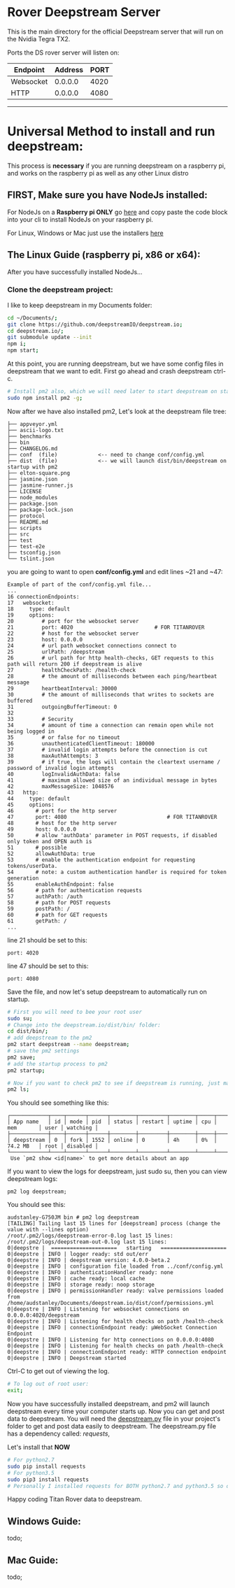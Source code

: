 # Rover Deepstream Server

This is the main directory for the official Deepstream server that will run on the Nvidia Tegra TX2.

Ports the DS rover server will listen on:

| Endpoint  | Address | PORT |
| --------- | ------- | ---- |
| Websocket | 0.0.0.0 | 4020 |
| HTTP      | 0.0.0.0 | 4080 |


-----

# Universal Method to install and run deepstream:
This process is **necessary** if you are running deepstream on a raspberry pi, and works on the
raspberry pi as well as any other Linux distro

## FIRST, Make sure you have NodeJs installed:
For NodeJs on a **Raspberry pi ONLY** go [here](https://github.com/audstanley/NodeJs-Raspberry-Pi) and copy paste the code block into your cli to install NodeJs on your raspberry pi.

For Linux, Windows or Mac just use the installers [here](https://nodejs.org/en/)

## The Linux Guide (raspberry pi, x86 or x64):
After you have successfully installed NodeJs...
### Clone the deepstream project:
I like to keep deepstream in my Documents folder:

```sh
cd ~/Documents/;
git clone https://github.com/deepstreamIO/deepstream.io;
cd deepstream.io/;
git submodule update --init 
npm i;
npm start;
```
At this point, you are running deepstream, but we have some config files in deepstream that we want to edit. First go ahead and crash deepstream ctrl-c.

```sh
# Install pm2 also, which we will need later to start deepstream on startup
sudo npm install pm2 -g;
```


Now after we have also installed pm2, Let's look at the deepstream file tree:

```
├── appveyor.yml
├── ascii-logo.txt
├── benchmarks
├── bin                
├── CHANGELOG.md
├── conf  (file)             <-- need to change conf/config.yml
├── dist  (file)             <-- we will launch dist/bin/deepstream on startup with pm2
├── elton-square.png
├── jasmine.json
├── jasmine-runner.js
├── LICENSE
├── node_modules
├── package.json
├── package-lock.json
├── protocol
├── README.md
├── scripts
├── src
├── test
├── test-e2e
├── tsconfig.json
└── tslint.json
```

you are going to want to open **conf/config.yml** and edit lines ~21 and ~47:

```
Example of part of the conf/config.yml file...
...
16 connectionEndpoints:
17   websocket:
18     type: default
19     options:
20         # port for the websocket server
21         port: 4020                          # FOR TITANROVER
22         # host for the websocket server
23         host: 0.0.0.0
24         # url path websocket connections connect to
25         urlPath: /deepstream
26         # url path for http health-checks, GET requests to this path will return 200 if deepstream is alive
27         healthCheckPath: /health-check
28         # the amount of milliseconds between each ping/heartbeat message
29         heartbeatInterval: 30000
30         # the amount of milliseconds that writes to sockets are buffered
31         outgoingBufferTimeout: 0
32 
33         # Security
34         # amount of time a connection can remain open while not being logged in
35         # or false for no timeout
36         unauthenticatedClientTimeout: 180000
37         # invalid login attempts before the connection is cut
38         maxAuthAttempts: 3
39         # if true, the logs will contain the cleartext username / password of invalid login attempts
40         logInvalidAuthData: false
41         # maximum allowed size of an individual message in bytes
42         maxMessageSize: 1048576
43   http:
44     type: default
45     options:
46       # port for the http server
47       port: 4080                                # FOR TITANROVER
48       # host for the http server
49       host: 0.0.0.0
50       # allow 'authData' parameter in POST requests, if disabled only token and OPEN auth is
51       # possible
52       allowAuthData: true
53       # enable the authentication endpoint for requesting tokens/userData.
54       # note: a custom authentication handler is required for token generation
55       enableAuthEndpoint: false
56       # path for authentication requests
57       authPath: /auth
58       # path for POST requests
59       postPath: /
60       # path for GET requests
61       getPath: /
...

```

line 21 should be set to this:
```
port: 4020
```
line 47 should be set to this:
```
port: 4080
```
Save the file, and now let's setup deepstream to automatically run on startup.

```sh
# First you will need to bee your root user
sudo su;
# Change into the deepstream.io/dist/bin/ folder:
cd dist/bin/;
# add deepstream to the pm2
pm2 start deepstream --name deepstream;
# save the pm2 settings
pm2 save;
# add the startup process to pm2
pm2 startup;

# Now if you want to check pm2 to see if deepstream is running, just make sure you are root and...
pm2 ls;
```
You should see something like this:

```
┌────────────┬────┬──────┬──────┬────────┬─────────┬────────┬─────┬───────────┬──────┬──────────┐
│ App name   │ id │ mode │ pid  │ status │ restart │ uptime │ cpu │ mem       │ user │ watching │
├────────────┼────┼──────┼──────┼────────┼─────────┼────────┼─────┼───────────┼──────┼──────────┤
│ deepstream │ 0  │ fork │ 1552 │ online │ 0       │ 4h     │ 0%  │ 74.2 MB   │ root │ disabled │
└────────────┴────┴──────┴──────┴────────┴─────────┴────────┴─────┴───────────┴──────┴──────────┘
 Use `pm2 show <id|name>` to get more details about an app

```

If you want to view the logs for deepstream, just sudo su, then you can view deepstream logs:

```
pm2 log deepstream;
```

You should see this:

```
audstanley-G750JM bin # pm2 log deepstream
[TAILING] Tailing last 15 lines for [deepstream] process (change the value with --lines option)
/root/.pm2/logs/deepstream-error-0.log last 15 lines:
/root/.pm2/logs/deepstream-out-0.log last 15 lines:
0|deepstre |  =====================   starting   =====================
0|deepstre | INFO | logger ready: std out/err
0|deepstre | INFO | deepstream version: 4.0.0-beta.2
0|deepstre | INFO | configuration file loaded from ../conf/config.yml
0|deepstre | INFO | authenticationHandler ready: none
0|deepstre | INFO | cache ready: local cache
0|deepstre | INFO | storage ready: noop storage
0|deepstre | INFO | permissionHandler ready: valve permissions loaded from /home/audstanley/Documents/deepstream.io/dist/conf/permissions.yml
0|deepstre | INFO | Listening for websocket connections on 0.0.0.0:4020/deepstream
0|deepstre | INFO | Listening for health checks on path /health-check 
0|deepstre | INFO | connectionEndpoint ready: µWebSocket Connection Endpoint
0|deepstre | INFO | Listening for http connections on 0.0.0.0:4080
0|deepstre | INFO | Listening for health checks on path /health-check
0|deepstre | INFO | connectionEndpoint ready: HTTP connection endpoint
0|deepstre | INFO | Deepstream started
```

Ctrl-C to get out of viewing the log.

```sh
# To log out of root user:
exit;
```
Now you have successfully installed deepstream, and pm2 will launch deepstream
every time your computer starts up. Now you can get and post data to deepstream.
You will need the [deepstream.py](https://github.com/CSUFTitanRover/TitanRover2018/blob/master/rover/core/servers/ArduinoSocketServer/deepstream.py) file in your project's folder to get and post data easily to deepstream.
The deepstream.py file has a dependency called: *requests*, 

Let's install that **NOW**

```sh
# For python2.7
sudo pip install requests
# For python3.5
sudo pip3 install requests
# Personally I installed requests for BOTH python2.7 and python3.5 so do that also.
```

Happy coding Titan Rover data to deepstream.




## Windows Guide:
todo;

## Mac Guide:
todo;
